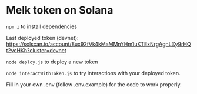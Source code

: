 # Melk token on Solana

`npm i` to install dependencies

Last deployed token (devnet): https://solscan.io/account/8ux92fVk4kMaMMnYHm1uKTExNrgAgnLXy9rHQt2vcHKh?cluster=devnet

`node deploy.js` to deploy a new token

`node interactWithToken.js` to try interactions with your deployed token.

Fill in your own .env (follow .env.example) for the code to work properly.